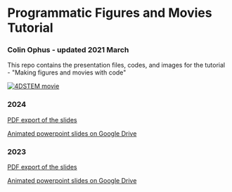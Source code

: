 # Programmatic Figures and Movies Tutorial

### Colin Ophus - updated 2021 March

This repo contains the presentation files, codes, and images for the tutorial - "Making figures and movies with code"

[![4DSTEM movie](images/STEM4D_movie04b_export.gif)](https://www.youtube.com/watch?v=2QUFgO5x1OY)


### 2024

[PDF export of the slides ](https://github.com/cophus/Programmatic_Figures_Tutorial/blob/main/Ophus_STROBE_programmatic_figures_v01_export.pdf)

[Animated powerpoint slides on Google Drive](https://docs.google.com/presentation/d/1Yk2e2dS7XuHPw7Ga1GtVrdp_a4IC1-t9/edit?usp=drive_link&ouid=117018913006577578883&rtpof=true&sd=true)


### 2023

[PDF export of the slides ](https://github.com/cophus/Programmatic_Figures_Tutorial/blob/main/Ophus_APS_tutorial_programmatic_figures_v02_export.pdf)

[Animated powerpoint slides on Google Drive](https://drive.google.com/file/d/1PrV0_dmF_txkJctAWFWi6JNVDcQTA2Ye)